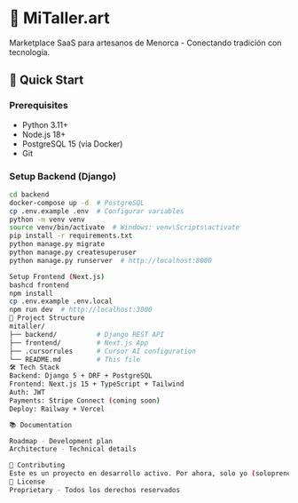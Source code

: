 
# 🎨 MiTaller.art

Marketplace SaaS para artesanos de Menorca - Conectando tradición con tecnología.

## 🚀 Quick Start

### Prerequisites
- Python 3.11+
- Node.js 18+
- PostgreSQL 15 (via Docker)
- Git

### Setup Backend (Django)
```bash
cd backend
docker-compose up -d  # PostgreSQL
cp .env.example .env  # Configurar variables
python -m venv venv
source venv/bin/activate  # Windows: venv\Scripts\activate
pip install -r requirements.txt
python manage.py migrate
python manage.py createsuperuser
python manage.py runserver  # http://localhost:8000

Setup Frontend (Next.js)
bashcd frontend
npm install
cp .env.example .env.local
npm run dev  # http://localhost:3000
📁 Project Structure
mitaller/
├── backend/          # Django REST API
├── frontend/         # Next.js App
├── .cursorrules      # Cursor AI configuration
└── README.md         # This file
🛠️ Tech Stack
Backend: Django 5 + DRF + PostgreSQL
Frontend: Next.js 15 + TypeScript + Tailwind
Auth: JWT
Payments: Stripe Connect (coming soon)
Deploy: Railway + Vercel

📚 Documentation

Roadmap - Development plan
Architecture - Technical details

🤝 Contributing
Este es un proyecto en desarrollo activo. Por ahora, solo yo (solopreneur).
📄 License
Proprietary - Todos los derechos reservados